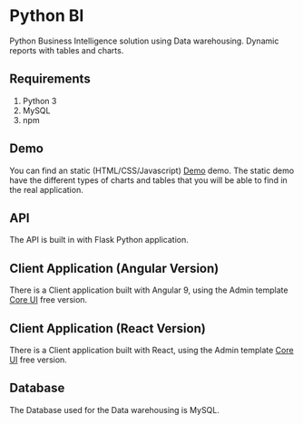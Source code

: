 # Python BI

Python Business Intelligence solution using Data warehousing. Dynamic reports with tables and charts.

## Requirements

1. Python 3
2. MySQL
3. npm

## Demo

You can find an static (HTML/CSS/Javascript) [Demo](https://andygarcia86.github.io/python-bi/) demo. The static demo have the different types of charts and tables that you will be able to find in the real application.

## API

The API is built in with Flask Python application.

## Client Application (Angular Version)

There is a Client application built with Angular 9, using the Admin template [Core UI](https://coreui.io/angular/) free version.

## Client Application (React Version)

There is a Client application built with React, using the Admin template [Core UI](https://coreui.io/react/) free version.

## Database

The Database used for the Data warehousing is MySQL.
